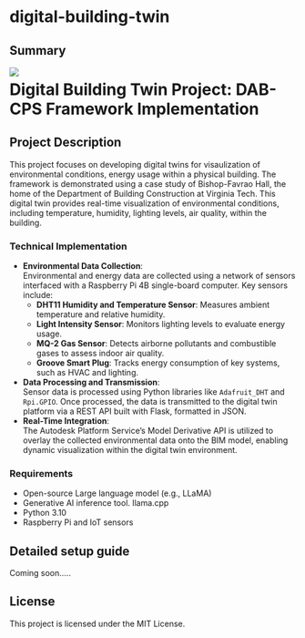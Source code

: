 # digital-building-twin
## Summary
<img src="/digitaltwinautodesk.png" style="float: left; margin-right: 20px; max-width: 200px;">

# Digital Building Twin Project: DAB-CPS Framework Implementation

## Project Description

This project focuses on developing digital twins for visaulization of environmental conditions, energy usage within a physical building. The framework is demonstrated using a case study of Bishop-Favrao Hall, the home of the Department of Building Construction at Virginia Tech. This digital twin provides real-time visualization of environmental conditions, including temperature, humidity, lighting levels, air quality, within the building. 

### Technical Implementation
- **Environmental Data Collection**:  
   Environmental and energy data are collected using a network of sensors interfaced with a Raspberry Pi 4B single-board computer. Key sensors include:  
   - **DHT11 Humidity and Temperature Sensor**: Measures ambient temperature and relative humidity.  
   - **Light Intensity Sensor**: Monitors lighting levels to evaluate energy usage.  
   - **MQ-2 Gas Sensor**: Detects airborne pollutants and combustible gases to assess indoor air quality.  
   - **Groove Smart Plug**: Tracks energy consumption of key systems, such as HVAC and lighting.
- **Data Processing and Transmission**:  
   Sensor data is processed using Python libraries like `Adafruit_DHT` and `Rpi.GPIO`. Once processed, the data is transmitted to the digital twin platform via a REST API built with Flask, formatted in JSON.
- **Real-Time Integration**:  
   The Autodesk Platform Service’s Model Derivative API is utilized to overlay the collected environmental data onto the BIM model, enabling dynamic visualization within the digital twin environment.

### Requirements
- Open-source Large language model (e.g., LLaMA)
- Generative AI inference tool. llama.cpp
- Python 3.10
- Raspberry Pi and IoT sensors

## Detailed setup guide
Coming soon.....

## License
This project is licensed under the MIT License.
